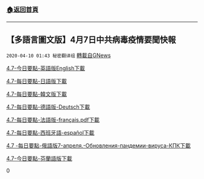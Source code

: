 ###  [:house:返回首頁](https://github.com/ourhimalayas/txt)
---

## 【多語言圖文版】4月7日中共病毒疫情要聞快報
`2020-04-10 01:43 秘密翻译组` [轉載自GNews](https://gnews.org/zh-hant/168061/)

[4.7-今日要點-英語版English](https://s3.amazonaws.com/gnews-media-offload/wp-content/uploads/2020/04/10005855/4.7-%E4%BB%8A%E6%97%A5%E8%A6%81%E7%82%B9-%E8%8B%B1%E8%AF%AD%E7%89%88English.pdf)[下載](https://s3.amazonaws.com/gnews-media-offload/wp-content/uploads/2020/04/10005855/4.7-%E4%BB%8A%E6%97%A5%E8%A6%81%E7%82%B9-%E8%8B%B1%E8%AF%AD%E7%89%88English.pdf)

[4.7-每日要點-日語版](https://s3.amazonaws.com/gnews-media-offload/wp-content/uploads/2020/04/10011117/4.7-%E6%AF%8F%E6%97%A5%E8%A6%81%E7%82%B9-%E6%97%A5%E8%AF%AD%E7%89%88.pdf)[下載](https://s3.amazonaws.com/gnews-media-offload/wp-content/uploads/2020/04/10011117/4.7-%E6%AF%8F%E6%97%A5%E8%A6%81%E7%82%B9-%E6%97%A5%E8%AF%AD%E7%89%88.pdf)

[4.7-每日要點-韓文版](https://s3.amazonaws.com/gnews-media-offload/wp-content/uploads/2020/04/10011136/4.7-%E6%AF%8F%E6%97%A5%E8%A6%81%E8%81%9E-%E9%9F%93%E6%96%87%E7%89%88-%E1%84%8C%E1%85%AE%E1%84%8B%E1%85%AD%E1%84%82%E1%85%B2%E1%84%89%E1%85%B3-%E1%84%92%E1%85%A1%E1%86%AB%E1%84%80%E1%85%AE%E1%86%A8%E1%84%8B%E1%85%A5.pdf)[下載](https://s3.amazonaws.com/gnews-media-offload/wp-content/uploads/2020/04/10011136/4.7-%E6%AF%8F%E6%97%A5%E8%A6%81%E8%81%9E-%E9%9F%93%E6%96%87%E7%89%88-%E1%84%8C%E1%85%AE%E1%84%8B%E1%85%AD%E1%84%82%E1%85%B2%E1%84%89%E1%85%B3-%E1%84%92%E1%85%A1%E1%86%AB%E1%84%80%E1%85%AE%E1%86%A8%E1%84%8B%E1%85%A5.pdf)

[4.7-每日要點-德語版-Deutsch](https://s3.amazonaws.com/gnews-media-offload/wp-content/uploads/2020/04/10011154/4.7-%E6%AF%8F%E6%97%A5%E8%A6%81%E9%BB%9E-%E5%BE%B7%E8%AA%9E%E7%89%88-Deutsch.pdf)[下載](https://s3.amazonaws.com/gnews-media-offload/wp-content/uploads/2020/04/10011154/4.7-%E6%AF%8F%E6%97%A5%E8%A6%81%E9%BB%9E-%E5%BE%B7%E8%AA%9E%E7%89%88-Deutsch.pdf)

[4.7-每日要點-法語版-français.pdf](https://s3.amazonaws.com/gnews-media-offload/wp-content/uploads/2020/04/10011223/4.7-%E6%AF%8F%E6%97%A5%E8%A6%81%E9%BB%9E-%E6%B3%95%E8%AA%9E%E7%89%88-franc%CC%A7ais.pdf.pdf)[下載](https://s3.amazonaws.com/gnews-media-offload/wp-content/uploads/2020/04/10011223/4.7-%E6%AF%8F%E6%97%A5%E8%A6%81%E9%BB%9E-%E6%B3%95%E8%AA%9E%E7%89%88-franc%CC%A7ais.pdf.pdf)

[4.7-每日要點-西班牙語-español](https://s3.amazonaws.com/gnews-media-offload/wp-content/uploads/2020/04/10011347/4.7-%E6%AF%8F%E6%97%A5%E8%A6%81%E9%BB%9E-%E8%A5%BF%E7%8F%AD%E7%89%99%E8%AA%9E-espan%CC%83ol.pdf)[下載](https://s3.amazonaws.com/gnews-media-offload/wp-content/uploads/2020/04/10011347/4.7-%E6%AF%8F%E6%97%A5%E8%A6%81%E9%BB%9E-%E8%A5%BF%E7%8F%AD%E7%89%99%E8%AA%9E-espan%CC%83ol.pdf)

[4.7 -每日要點-俄語版7-апреля.-Обновления-пандемии-вируса-КПК](https://s3.amazonaws.com/gnews-media-offload/wp-content/uploads/2020/04/10011344/7-%D0%B0%D0%BF%D1%80%D0%B5%D0%BB%D1%8F.-%D0%9E%D0%B1%D0%BD%D0%BE%D0%B2%D0%BB%D0%B5%D0%BD%D0%B8%D1%8F-%D0%BF%D0%B0%D0%BD%D0%B4%D0%B5%D0%BC%D0%B8%D0%B8-%D0%B2%D0%B8%D1%80%D1%83%D1%81%D0%B0-%D0%9A%D0%9F%D0%9A.%E4%BF%84%E8%AF%AD%E7%89%88.pdf.pdf)[下載](https://s3.amazonaws.com/gnews-media-offload/wp-content/uploads/2020/04/10011344/7-%D0%B0%D0%BF%D1%80%D0%B5%D0%BB%D1%8F.-%D0%9E%D0%B1%D0%BD%D0%BE%D0%B2%D0%BB%D0%B5%D0%BD%D0%B8%D1%8F-%D0%BF%D0%B0%D0%BD%D0%B4%D0%B5%D0%BC%D0%B8%D0%B8-%D0%B2%D0%B8%D1%80%D1%83%D1%81%D0%B0-%D0%9A%D0%9F%D0%9A.%E4%BF%84%E8%AF%AD%E7%89%88.pdf.pdf)

[4.7-今日要點-芬蘭語版](https://s3.amazonaws.com/gnews-media-offload/wp-content/uploads/2020/04/10012606/4.7-%E4%BB%8A%E6%97%A5%E8%A6%81%E7%82%B9-%E8%8A%AC%E5%85%B0%E8%AF%AD%E7%89%88.pdf)[下載](https://s3.amazonaws.com/gnews-media-offload/wp-content/uploads/2020/04/10012606/4.7-%E4%BB%8A%E6%97%A5%E8%A6%81%E7%82%B9-%E8%8A%AC%E5%85%B0%E8%AF%AD%E7%89%88.pdf)



0
